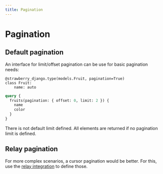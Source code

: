 ```yaml
---
title: Pagination
---
```


# Pagination

## Default pagination

An interface for limit/offset pagination can be use for basic pagination needs:

```{.python title=types.py}
@strawberry_django.type(models.Fruit, pagination=True)
class Fruit:
    name: auto
```

```{.graphql title=schema.graphql}
query {
  fruits(pagination: { offset: 0, limit: 2 }) {
    name
    color
  }
}
```

There is not default limit defined. All elements are returned if no pagination limit is defined.

## Relay pagination

For more complex scenarios, a cursor pagination would be better. For this,
use the [relay integration](../relay) to define those.
